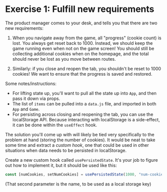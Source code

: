 # Exercise 1: Fulfill new requirements

The product manager comes to your desk, and tells you that there are two new requirements:

1. When you navigate away from the game, all "progress" (cookie count) is lost. You always get reset back to 1000. Instead, we should keep the game running even when not on the game screen! You should still be collecting additional cookies when on the homepage, and the total should never be lost as you move between routes.

2. Similarly: if you close and reopen the tab, you shouldn't be reset to 1000 cookies! We want to ensure that the progress is saved and restored.

Some notes/instructions:

- For lifting state up, you'll want to pull all the state up into `App`, and then pass it down via props.
- The list of `items` can be pulled into a `data.js` file, and imported in both `App` and `Game`.
- For persisting across closing and reopening the tab, you can use the localStorage API. Because interacting with localStorage is a side-effect, it can be done within the `useEffect` hook.

The solution you'll come up with will likely be tied very specifically to the problem at hand (storing the number of cookies). It would be neat to take some time and extract a _custom hook_, one that could be used in other situations when data needs to be persisted in localStorage.

Create a new custom hook called `usePersistedState`. It's your job to figure out how to implement it, but it should be used like this:

```js
const [numCookies, setNumCookies] = usePersistedState(1000, "num-cookies");
```

(That second parameter is the name, to be used as a local storage key)
